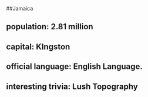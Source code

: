 ##Jamaica
## population: 2.81 million


## capital: KIngston

 
## official language: English Language.


## interesting trivia: Lush Topography




